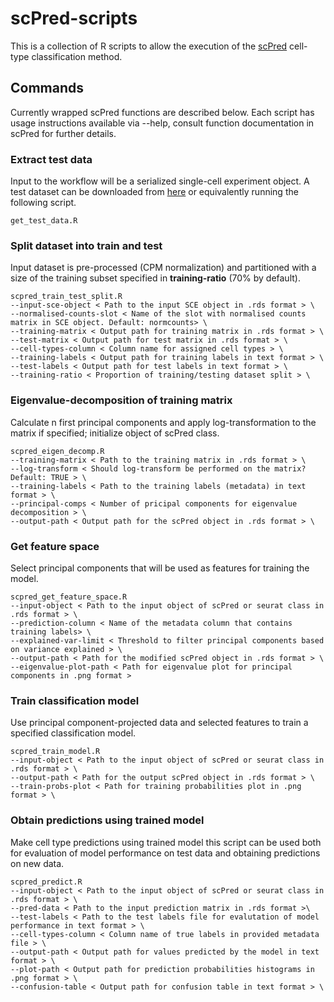 # scPred-scripts
This is a collection of R scripts to allow the execution of the [scPred](https://github.com/powellgenomicslab/scPred) cell-type classification method.

## Commands

Currently wrapped scPred functions are described below. Each script has usage instructions available via --help, consult function documentation in scPred for further details.

### Extract test data
Input to the workflow will be a serialized single-cell experiment object. A test dataset can be downloaded from [here](https://scrnaseq-public-datasets.s3.amazonaws.com/scater-objects/pollen.rds) or equivalently running the following script.

```
get_test_data.R
```

### Split dataset into train and test 
Input dataset is pre-processed (CPM normalization) and partitioned with a size of the training subset specified in **training-ratio** (70% by default).

```
scpred_train_test_split.R 
--input-sce-object < Path to the input SCE object in .rds format > \
--normalised-counts-slot < Name of the slot with normalised counts matrix in SCE object. Default: normcounts> \ 
--training-matrix < Output path for training matrix in .rds format > \ 
--test-matrix < Output path for test matrix in .rds format > \ 
--cell-types-column < Column name for assigned cell types > \
--training-labels < Output path for training labels in text format > \  
--test-labels < Output path for test labels in text format > \
--training-ratio < Proportion of training/testing dataset split > \ 
```

### Eigenvalue-decomposition of training matrix
Calculate n first principal components and apply log-transformation to the matrix if specified; initialize object of scPred class. 

```
scpred_eigen_decomp.R 
--training-matrix < Path to the training matrix in .rds format > \
--log-transform < Should log-transform be performed on the matrix? Default: TRUE > \ 
--training-labels < Path to the training labels (metadata) in text format > \ 
--principal-comps < Number of pricipal components for eigenvalue decomposition > \ 
--output-path < Output path for the scPred object in .rds format > \
```

### Get feature space
Select principal components that will be used as features for training the model.

```
scpred_get_feature_space.R 
--input-object < Path to the input object of scPred or seurat class in .rds format > \
--prediction-column < Name of the metadata column that contains training labels> \
--explained-var-limit < Threshold to filter principal components based on variance explained > \
--output-path < Path for the modified scPred object in .rds format > \
--eigenvalue-plot-path < Path for eigenvalue plot for principal components in .png format >
```

### Train classification model
Use principal component-projected data and selected features to train a specified classification model.

```
scpred_train_model.R 
--input-object < Path to the input object of scPred or seurat class in .rds format > \ 
--output-path < Path for the output scPred object in .rds format > \
--train-probs-plot < Path for training probabilities plot in .png format > \
```
### Obtain predictions using trained model
Make cell type predictions using trained model this script can be used both for evaluation of model performance on test data and obtaining predictions on new data.

```
scpred_predict.R 
--input-object < Path to the input object of scPred or seurat class in .rds format > \ 
--pred-data < Path to the input prediction matrix in .rds format >\
--test-labels < Path to the test labels file for evalutation of model performance in text format > \ 
--cell-types-column < Column name of true labels in provided metadata file > \ 
--output-path < Output path for values predicted by the model in text format > \ 
--plot-path < Output path for prediction probabilities histograms in .png format > \ 
--confusion-table < Output path for confusion table in text format > \
```